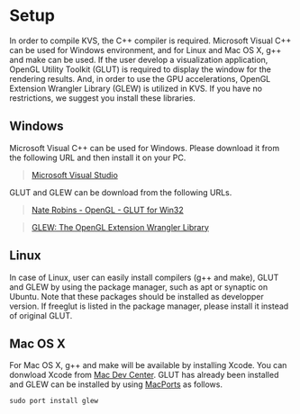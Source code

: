 # Setup #
In order to compile KVS, the C++ compiler is required. Microsoft Visual C++ can be used for Windows environment, and for Linux and Mac OS X, g++ and make can be used. If the user develop a visualization application, OpenGL Utility Toolkit (GLUT) is required to display the window for the rendering results. And, in order to use the GPU accelerations, OpenGL Extension Wrangler Library (GLEW) is utilized in KVS. If you have no restrictions, we suggest you install these libraries.

## Windows ##
Microsoft Visual C++ can be used for Windows. Please download it from the following URL and then install it on your PC.

> [Microsoft Visual Studio](http://www.microsoft.com/japan/msdn/vstudio/express/)

GLUT and GLEW can be download from the following URLs.

> [Nate Robins - OpenGL - GLUT for Win32](http://www.xmission.com/~nate/glut.html)

> [GLEW: The OpenGL Extension Wrangler Library](http://glew.sourceforge.net/)


## Linux ##
In case of Linux, user can easily install compilers (g++ and make), GLUT and GLEW by using the package manager, such as apt or synaptic on Ubuntu. Note that these packages should be installed as developper version. If freeglut is listed in the package manager, please install it instead of original GLUT.

## Mac OS X ##
For Mac OS X, g++ and make will be available by installing Xcode. You can donwload Xcode from [Mac Dev Center](http://developer.apple.com/devcenter/mac/index.action). GLUT has already been installed and GLEW can be installed by using [MacPorts](http://www.macports.org/) as follows.

```
sudo port install glew
```